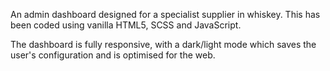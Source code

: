 An admin dashboard designed for a specialist supplier in whiskey. This has been coded using vanilla HTML5, SCSS and JavaScript.

The dashboard is fully responsive, with a dark/light mode which saves the user's configuration and is optimised for the web.
